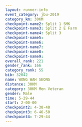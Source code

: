 ```yaml
---
layout: runner-info 
event_category: jbu-2019 
category_km: 30KM 
checkpoint-name2: Split 1 SMK 
checkpoint-name3: Split 2 E Farm 
checkpoint-name4: Split 3 
checkpoint-name5: 
checkpoint-name6: 
checkpoint-name7: 
checkpoint-name8: 
checkpoint-name9: 
overall_rank: 221
gender_rank: 166
category_rank: 55
bib: 32042
name: WONG WAH SEONG
distance: 30KM
category: 30KM Men Veteran
gender: Male
time: 5-29-44
start: 2-00-00
checkpoint2: 4-30-40
checkpoint3: 6-46-50
checkpoint4: 7-29-44
---
```

